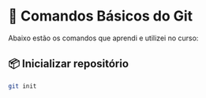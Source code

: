 # 📄 Comandos Básicos do Git

Abaixo estão os comandos que aprendi e utilizei no curso:

## 📦 Inicializar repositório
```bash
git init
